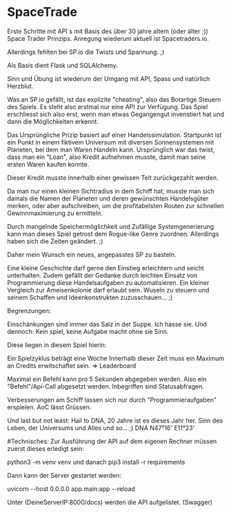 # SpaceTrade
Erste Schritte mit API´s mit Basis des über 30 jahre altem (oder älter ;)) Space Trader Prinzips. Anregung wiederum aktuell ist Spacetraders.io.  

Allerdings fehlten bei SP.io die Twists und Spannung. ;) 

Als Basis dient Flask und SQLAlchemy.

Sinn und Übung ist wiederum der Umgang mit API, Spass und natürlich Herzblut. 

Was an SP.io gefällt, ist das explizite "cheating", also das Botartige Steuern des Spiels. Es steht also erstmal nur eine API zur Verfügung. Das Spiel erschliesst sich also erst, wenn man etwas Gegangengut invenstiert hat und dann die Möglichkeiten erkennt. 

Das Ursprüngliche Prizip basiert auf einer Handelssimulation. Startpunkt ist ein Punkt in einem fiktivem Universum mit diversen Sonnensystemen mit Planeten, bei dem man Waren Handeln kann. Ursprünglich war das twist, dass man ein "Loan", also Kredit aufnehmen musste, damit man seine ersten Waren kaufen konnte. 

Dieser Kredit musste innerhalb einer gewissen Teit zurückgezahlt werden. 

Da man nur einen kleinen Sichtradius in dem Schiff hat, musste man sich damals die Namen der Planeten und deren gewünschten Handelsgüter merken, oder aber aufschreiben, um die profitabelsten Routen zur schnellen Gewinnmaximierung zu ermitteln. 

Durch mangelnde Speichermöglichkeit und Zufällige Systemgenerierung kann man dieses Spiel getrost dem Rogue-like Genre zuordnen. Allerdings haben sich die Zeiten geändert. ;)

Daher mein Wunsch ein neues, angepasstes SP zu basteln. 

Eine kleine Geschichte darf gerne den Einstieg erleichtern und seicht unterhalten. Zudem gefällt der Gedanke durch leichten Einsatz von Programmierung diese Handelsaufgaben zu automatisieren. Ein kleiner Vergleich zur Ameisenkolonie darf erlaubt sein. Wuseln zu steuern und seinem Schaffen und Ideenkonstrukten zuzusschauen... ;) 

Begrenzungen:

Einschänkungen sind immer das Salz in der Suppe. Ich hasse sie. 
Und dennoch: Kein spiel, keine Aufgabe macht ohne sie Sinn. 


Diese liegen in diesem Spiel hierin:

Ein Spielzyklus beträgt eine Woche
Innerhalb dieser Zeit muss ein Maximum an Credits erwitschaftet sein. => Leaderboard

Maximal ein Befehl kann pro 5 Sekunden abgegeben werden. Also ein "Befehl"/Api-Call abgesetzt werden. Inbegriffen sind Statusabfragen.

Verbesserungen am Schiff lassen sich nur durch "Programmieraufgaben" erspielen. AoC lässt Grüssen.


Und last but not least: Hail to DNA, 20 Jahre ist es dieses Jahr her. Sinn des Leben, der Universums und Alles und so... ;)
DNA N47°16' E11°23'



#Technisches:
Zur Ausführung der API auf dem eigenen Rechner müssen zuerst dieses erledigt sein:

python3 -m venv venv
und danach 
pip3 install -r requirements

Dann kann der Server gestartet werden:

uvicorn --host 0.0.0.0 app.main:app --reload

Unter (DeineServerIP:8000/docs) werden die API aufgelistet. (Swagger) 
